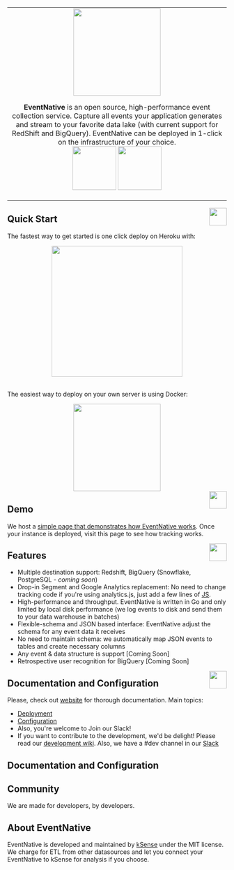 <table>
<td><center>
<a  href="#"><img  width="200"   src="https://track-demo.ksense.co/readme/en-round.png"></a>

**EventNative** is an open source, high-performance event collection service. Capture all events your application generates and stream to your favorite data lake (with current support for RedShift and BigQuery). EventNative can be deployed in 1-click on the infrastructure of your choice.<br>
   <a href=#><img width="100" src="https://track-demo.ksense.co/readme/made-with.svg "></a> <a href="https://circleci.com/gh/ksensehq/eventnative/tree/master"><img width="100" src="https://circleci.com/gh/ksensehq/eventnative/tree/master.svg?style=svg&circle-token=52a01ca8af325a73c950df2aa1953f68933383c3"></a></center>
</td>
</table>



<a href="#"><img align="right" src="https://track-demo.ksense.co/readme/start.svg" width="40px" /></a>

## Quick Start
The fastest way to get started is one click deploy on Heroku with:
<center><a href="https://heroku.com/deploy?template=https://github.com/ksensehq/eventnative"><img src="https://www.herokucdn.com/deploy/button.svg" width="300px" /></a></center>

<br>


The easiest way to deploy on your own server is using Docker:<br>
<center><a href="https://heroku.com/deploy?template=https://github.com/ksensehq/eventnative"><img src="https://track-demo.ksense.co/readme/docker-new.png" width="200px" /></a>
</center>
<a href="#"><img align="right" src="https://track-demo.ksense.co/readme/demo-new.svg" width="40px" /></a>

## Demo

We host a [simple page that demonstrates how EventNative works](https://track-demo.ksense.co/). Once your instance is deployed, visit this page to see how tracking works.

<a href="#"><img align="right" src="https://track-demo.ksense.co/readme/features.svg" width="40px" /></a>

## Features

 * Multiple destination support: Redshift, BigQuery (Snowflake, PostgreSQL - *coming soon*)
 * Drop-in Segment and Google Analytics replacement: No need to change tracking code if you're using analytics.js, just add a few lines of [JS](https://app.gitbook.com/@eventnative/s/eventnative/javascript-integration).
 * High-performance and throughput. EventNative is written in Go and only limited by local disk performance (we log events to  disk and send them to your data warehouse in batches)
 * Flexible-schema and JSON based interface: EventNative adjust the schema for any event data it receives
 * No need to maintain schema: we automatically map JSON events to tables and create necessary columns
 * Any event & data structure is support [Coming Soon]
 * Retrospective user recognition for BigQuery [Coming Soon]


<a href="#"><img align="right" src="https://track-demo.ksense.co/readme/docs.svg" width="40px" /></a>

## Documentation and Configuration

Please, check out [website](https://eventnative-docs.ksense.io) for thorough documentation. Main topics:
 * [Deployment](https://eventnative-docs.ksense.io/deployment)
 * [Configuration](https://eventnative-docs.ksense.io/configuration)
 * Also, you're welcome to Join our Slack!
 * If you want to contribute to the development, we'd be delight! Please read our [development wiki](https://github.com/ksensehq/eventnative/wiki). Also, we have a #dev channel in our [Slack](https://join.slack.com/t/eventnative/shared_invite/zt-gincgy2s-ZYwXXBjw_GIN1PhVzgaUNA)


## Documentation and Configuration

##  Community
We are made for developers, by developers.

## About EventNative

EventNative is developed and maintained by [kSense](https://ksense.io/) under the MIT license. We charge for ETL from other datasources and let you connect your EventNative to kSense for analysis if you choose.

